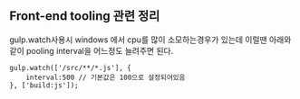 ## Front-end tooling 관련 정리 


gulp.watch사용시 windows 에서 cpu를 많이 소모하는경우가 있는데 이럴땐 아래와 같이 pooling interval을 어느정도 늘려주면 된다. 

```
gulp.watch(['/src/**/*.js'], {
    interval:500 // 기본값은 100으로 설정되어있음
}, ['build:js']);
```
